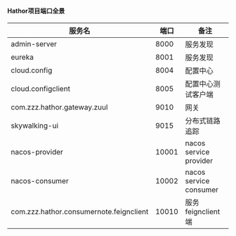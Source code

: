 #### Hathor项目端口全景
|服务名|端口|备注|
|---|---|---|
|admin-server|8000|服务发现|
|eureka|8001|服务发现|
|cloud.config|8004|配置中心|
|cloud.configclient|8005|配置中心测试客户端|
|com.zzz.hathor.gateway.zuul|9010|网关|
|skywalking-ui|9015|分布式链路追踪|
|nacos-provider|10001|nacos service provider|
|nacos-consumer|10002|nacos service consumer|
|com.zzz.hathor.consumernote.feignclient|10010|服务feignclient端|

